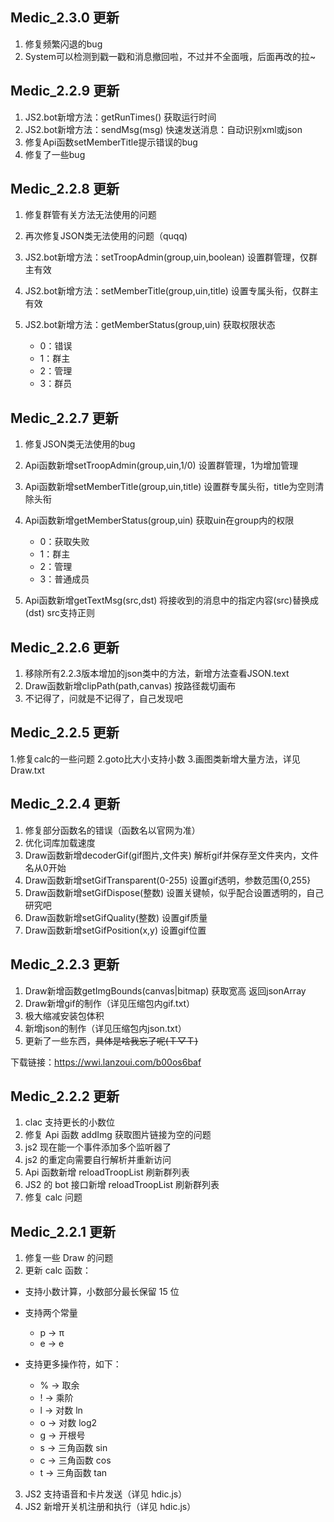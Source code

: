## Medic_2.3.0 更新

1. 修复频繁闪退的bug
2. System可以检测到戳一戳和消息撤回啦，不过并不全面哦，后面再改的拉~

## Medic_2.2.9 更新

1. JS2.bot新增方法：getRunTimes() 获取运行时间
2. JS2.bot新增方法：sendMsg(msg) 快速发送消息：自动识别xml或json
3. 修复Api函数setMemberTitle提示错误的bug
4. 修复了一些bug

## Medic_2.2.8 更新

1. 修复群管有关方法无法使用的问题
2. 再次修复JSON类无法使用的问题（quqq)
3. JS2.bot新增方法：setTroopAdmin(group,uin,boolean) 设置群管理，仅群主有效
4. JS2.bot新增方法：setMemberTitle(group,uin,title) 设置专属头衔，仅群主有效
5. JS2.bot新增方法：getMemberStatus(group,uin) 获取权限状态

    - 0：错误
    - 1：群主
    - 2：管理
    - 3：群员

## Medic_2.2.7 更新

1. 修复JSON类无法使用的bug
2. Api函数新增setTroopAdmin(group,uin,1/0) 设置群管理，1为增加管理
3. Api函数新增setMemberTitle(group,uin,title) 设置群专属头衔，title为空则清除头衔
4. Api函数新增getMemberStatus(group,uin) 获取uin在group内的权限

    - 0：获取失败
    - 1：群主
    - 2：管理
    - 3：普通成员

5. Api函数新增getTextMsg(src,dst) 将接收到的消息中的指定内容(src)替换成(dst) src支持正则

## Medic_2.2.6 更新

1. 移除所有2.2.3版本增加的json类中的方法，新增方法查看JSON.text
2. Draw函数新增clipPath(path\,canvas) 按路径裁切画布
3. 不记得了，问就是不记得了，自己发现吧

## Medic_2.2.5 更新

1.修复calc的一些问题
2.goto比大小支持小数
3.画图类新增大量方法，详见 Draw.txt

## Medic_2.2.4 更新

1. 修复部分函数名的错误（函数名以官网为准）
2. 优化词库加载速度
3. Draw函数新增decoderGif(gif图片,文件夹) 解析gif并保存至文件夹内，文件名从0开始
4. Draw函数新增setGifTransparent(0-255) 设置gif透明，参数范围{0,255}
5. Draw函数新增setGifDispose(整数) 设置关键帧，似乎配合设置透明的，自己研究吧
6. Draw函数新增setGifQuality(整数) 设置gif质量
7. Draw函数新增setGifPosition(x,y) 设置gif位置

## Medic_2.2.3 更新

1. Draw新增函数getImgBounds(canvas|bitmap) 获取宽高 返回jsonArray
2. Draw新增gif的制作（详见压缩包内gif.txt）
3. 极大缩减安装包体积
4. 新增json的制作（详见压缩包内json.txt）
5. 更新了一些东西，~~具体是啥我忘了呢(Ｔ▽Ｔ)~~

下载链接：https://wwi.lanzoui.com/b00os6baf

## Medic_2.2.2 更新

1. clac 支持更长的小数位
2. 修复 Api 函数 addImg 获取图片链接为空的问题
3. js2 现在能一个事件添加多个监听器了
4. js2 的重定向需要自行解析并重新访问
5. Api 函数新增 reloadTroopList 刷新群列表
6. JS2 的 bot 接口新增 reloadTroopList 刷新群列表
7. 修复 calc 问题

## Medic_2.2.1 更新

1. 修复一些 Draw 的问题
2. 更新 calc 函数：

- 支持小数计算，小数部分最长保留 15 位
- 支持两个常量

    - p → π
    - e → e

- 支持更多操作符，如下：

    - % → 取余
    - ! → 乘阶
    - l → 对数 ln
    - o → 对数 log2
    - g → 开根号
    - s → 三角函数 sin
    - c → 三角函数 cos
    - t → 三角函数 tan

3. JS2 支持语音和卡片发送（详见 hdic.js）
4. JS2 新增开关机注册和执行（详见 hdic.js）
